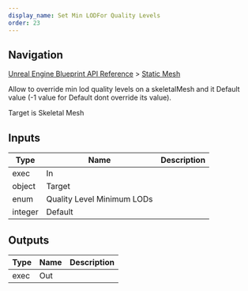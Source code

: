```yaml
---
display_name: Set Min LODFor Quality Levels
order: 23
---
```

## Navigation

[Unreal Engine Blueprint API Reference](https://dev.epicgames.com/documentation/en-us/unreal-engine/BlueprintAPI) > [Static Mesh](https://dev.epicgames.com/documentation/en-us/unreal-engine/BlueprintAPI/StaticMesh)

Allow to override min lod quality levels on a skeletalMesh and it Default value (-1 value for Default dont override its value).

Target is Skeletal Mesh

## Inputs

| Type | Name | Description |
| --- | --- | --- |
| exec | In |  |
| object | Target |  |
| enum | Quality Level Minimum LODs |  |
| integer | Default |  |

## Outputs

| Type | Name | Description |
| --- | --- | --- |
| exec | Out |  |
